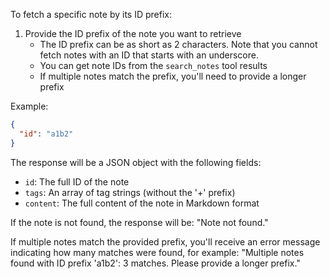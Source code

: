 To fetch a specific note by its ID prefix:

1. Provide the ID prefix of the note you want to retrieve
   - The ID prefix can be as short as 2 characters.
     Note that you cannot fetch notes with an ID that starts with an underscore.
   - You can get note IDs from the `search_notes` tool results
   - If multiple notes match the prefix, you'll need to provide a longer prefix

Example:
```json
{
  "id": "a1b2"
}
```

The response will be a JSON object with the following fields:
- `id`: The full ID of the note
- `tags`: An array of tag strings (without the '+' prefix)
- `content`: The full content of the note in Markdown format

If the note is not found, the response will be: "Note not found."

If multiple notes match the provided prefix, you'll receive an error message indicating how many matches were found, for example: "Multiple notes found with ID prefix 'a1b2': 3 matches. Please provide a longer prefix."
